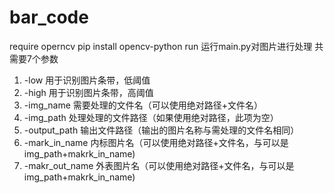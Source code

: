 # bar_code
require
operncv
pip install opencv-python
run
运行main.py对图片进行处理
共需要7个参数
1. -low 用于识别图片条带，低阈值
2. -high 用于识别图片条带，高阈值
3. -img_name 需要处理的文件名（可以使用绝对路径+文件名）
4. -img_path 处理处理的文件路径（如果使用绝对路径，此项为空）
5. -output_path 输出文件路径（输出的图片名称与需处理的文件名相同）
6. -mark_in_name 内标图片名（可以使用绝对路径+文件名，与可以是img_path+makrk_in_name)
7. -makr_out_name 外表图片名（可以使用绝对路径+文件名，与可以是img_path+makrk_in_name)



